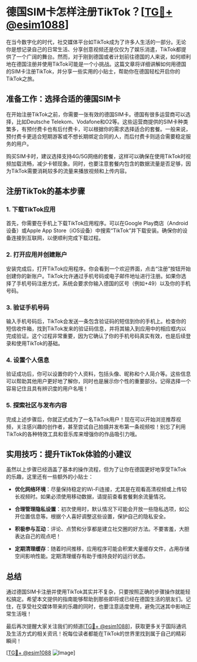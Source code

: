 # 德国SIM卡怎样注册TikTok？[[TG💪+ @esim1088](https://t.me/s/esim1088)]

在当今数字化的时代，社交媒体平台如TikTok成为了许多人生活的一部分。无论你是想记录自己的日常生活、分享创意视频还是仅仅为了娱乐消遣，TikTok都提供了一个广阔的舞台。然而，对于刚到德国或者计划前往德国的人来说，如何顺利地在德国注册并使用TikTok可能是一个小挑战。这篇文章将详细讲解如何用德国的SIM卡注册TikTok，并分享一些实用的小贴士，帮助你在德国轻松开启你的TikTok之旅。

## 准备工作：选择合适的德国SIM卡

在开始注册TikTok之前，你需要一张有效的德国SIM卡。德国有很多运营商可以选择，比如Deutsche Telekom、Vodafone和O2等。这些运营商提供的SIM卡种类繁多，有预付费卡也有后付费卡，可以根据你的需求选择适合的套餐。一般来说，预付费卡更适合短期游客或不想长期绑定合同的人，而后付费卡则适合需要稳定服务的用户。

购买SIM卡时，建议选择支持4G/5G网络的套餐，这样可以确保在使用TikTok时视频加载流畅，减少卡顿现象。同时，也要注意套餐内包含的数据流量是否足够，因为TikTok需要消耗较多的流量来播放视频和上传内容。

## 注册TikTok的基本步骤

### 1. 下载TikTok应用

首先，你需要在手机上下载TikTok应用程序。可以在Google Play商店（Android设备）或Apple App Store（iOS设备）中搜索“TikTok”并下载安装。确保你的设备连接到互联网，以便顺利完成下载过程。

### 2. 打开应用并创建账户

安装完成后，打开TikTok应用程序。你会看到一个欢迎界面，点击“注册”按钮开始创建你的新账户。TikTok允许通过手机号码或电子邮件地址进行注册。如果你选择了手机号码注册方式，系统会要求你输入德国的区号（例如+49）以及你的手机号码。

### 3. 验证手机号码

输入手机号码后，TikTok会发送一条包含验证码的短信到你的手机上。检查你的短信收件箱，找到TikTok发来的验证码信息，并将其输入到应用中的相应框内以完成验证。这个过程非常重要，因为它确认了你的手机号码真实有效，也是后续登录和使用TikTok的基础。

### 4. 设置个人信息

验证成功后，你可以设置你的个人资料，包括头像、昵称和个人简介等。这些信息可以帮助其他用户更好地了解你，同时也是展示你个性的重要部分。记得选择一个容易记住且具有辨识度的用户名哦！

### 5. 探索社区与发布内容

完成上述步骤后，你就正式成为了一名TikTok用户！现在可以开始浏览推荐视频，关注感兴趣的创作者，甚至尝试自己拍摄并发布第一条视频啦！别忘了利用TikTok的各种特效工具和音乐库来增强你的作品吸引力哦。

## 实用技巧：提升TikTok体验的小建议

虽然以上步骤已经涵盖了基本的操作流程，但为了让你在德国更好地享受TikTok的乐趣，这里还有一些额外的小贴士：

- **优化网络环境**：尽量保持稳定的Wi-Fi连接，尤其是在观看高清视频或上传较长视频时。如果必须使用移动数据，请提前查看套餐剩余流量情况。
  
- **合理管理隐私设置**：初次使用时，默认情况下可能会开放一些隐私选项，如公开位置信息等。根据个人喜好调整这些设置，保护自己的隐私安全。

- **积极参与互动**：评论、点赞和分享都是建立社交圈的好方法。不要害羞，大胆表达自己的观点吧！

- **定期清理缓存**：随着时间推移，应用程序可能会积累大量缓存文件，占用存储空间影响性能。定期清理缓存有助于维持良好的运行状态。

## 总结

通过德国SIM卡注册并使用TikTok其实并不复杂，只要按照正确的步骤操作就能轻松搞定。希望本文提供的指南能够帮助到那些即将或已经在德国生活的朋友们。记住，在享受社交媒体带来的乐趣的同时，也要注意适度使用，避免沉迷其中影响正常生活哦！

最后再次提醒大家关注我们的频道[[TG💪+ @esim1088](https://t.me/s/esim1088)]，获取更多关于国际通讯及生活方式的相关资讯！祝每位读者都能在TikTok的世界里找到属于自己的精彩瞬间！

[[TG💪+ @esim1088](https://t.me/s/esim1088) ![Image](https://i.postimg.cc/4NQfJmqS/Snipaste-2025-05-13-00-14-12.png)]